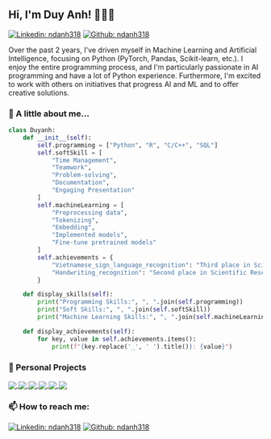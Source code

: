 ## Hi, I'm Duy Anh! 👋👋👋
[![Linkedin: ndanh318](https://img.shields.io/badge/-ndanh318-blue?style=flat-square&logo=Linkedin&logoColor=white&link=https://www.linkedin.com/in/ndanh318/)](https://www.linkedin.com/in/ndanh318/)
[![Github: ndanh318](https://img.shields.io/badge/-ndanh318-black?style=flat-square&logo=Github&logoColor=white&link=https://github.com/ndanh318/)](https://github.com/ndanh318/)

Over the past 2 years, I've driven myself in Machine Learning and Artificial Intelligence, focusing on Python (PyTorch, Pandas, Scikit-learn, etc.). I enjoy the entire programming process, and I'm particularly passionate in AI programming and have a lot of Python experience. Furthermore, I'm excited to work with others on initiatives that progress AI and ML and to offer creative solutions.<br>

### 👀 A little about me...
```python
class Duyanh:
    def __init__(self):
        self.programming = ["Python", "R", "C/C++", "SQL"]
        self.softSkill = [
            "Time Management", 
            "Teamwork", 
            "Problem-solving", 
            "Documentation", 
            "Engaging Presentation"
        ]
        self.machineLearning = [
            "Preprocessing data", 
            "Tokenizing", 
            "Embedding", 
            "Implemented models", 
            "Fine-tune pretrained models"
        ]
        self.achievements = {
            "Vietnamese_sign_language_recognition": "Third place in Scientific Research",
            "Handwriting_recognition": "Second place in Scientific Research"
        }

    def display_skills(self):
        print("Programming Skills:", ", ".join(self.programming))
        print("Soft Skills:", ", ".join(self.softSkill))
        print("Machine Learning Skills:", ", ".join(self.machineLearning))

    def display_achievements(self):
        for key, value in self.achievements.items():
            print(f"{key.replace('_', ' ').title()}: {value}")
```

### 🌱 Personal Projects 
<a href="https://github.com/ndanh318/Vietnamese-Sign-Language-Recognition-PyTorch-/">
  <!-- Change the `github-readme-stats.anuraghazra1.vercel.app` to `github-readme-stats.vercel.app`  -->
  <img align="center" src="https://github-readme-stats.anuraghazra1.vercel.app/api/pin/?username=ndanh318&repo=Vietnamese-Sign-Language-Recognition-PyTorch-&theme=radical" />
</a>    

<a href="https://github.com/ndanh318/Human-Activity-Recognition-using-CNNs-and-LSTM/">
  <!-- Change the `github-readme-stats.anuraghazra1.vercel.app` to `github-readme-stats.vercel.app`  -->
  <img align="center" src="https://github-readme-stats.anuraghazra1.vercel.app/api/pin/?username=ndanh318&repo=Human-Activity-Recognition-using-CNNs-and-LSTM&theme=merko" />
</a>

<a href="https://github.com/ndanh318/Stroke-Classification/">
  <!-- Change the `github-readme-stats.anuraghazra1.vercel.app` to `github-readme-stats.vercel.app`  -->
  <img align="center" src="https://github-readme-stats.anuraghazra1.vercel.app/api/pin/?username=ndanh318&repo=Stroke-Classification&theme=gruvbox" />
</a>    

<a href="https://github.com/ndanh318/Life-Expectency/">
  <!-- Change the `github-readme-stats.anuraghazra1.vercel.app` to `github-readme-stats.vercel.app`  -->
  <img align="center" src="https://github-readme-stats.anuraghazra1.vercel.app/api/pin/?username=ndanh318&repo=Life-Expectency&theme=dark" />
</a>

<a href="https://github.com/ndanh318/Handwriting-Recognition/">
  <!-- Change the `github-readme-stats.anuraghazra1.vercel.app` to `github-readme-stats.vercel.app`  -->
  <img align="center" src="https://github-readme-stats.anuraghazra1.vercel.app/api/pin/?username=ndanh318&repo=Handwriting-Recognition&theme=onedark" />
</a>    

<a href="https://github.com/ndanh318/Virtual-Mouse/">
  <!-- Change the `github-readme-stats.anuraghazra1.vercel.app` to `github-readme-stats.vercel.app`  -->
  <img align="center" src="https://github-readme-stats.anuraghazra1.vercel.app/api/pin/?username=ndanh318&repo=Virtual-Mouse&theme=cobalt" />
</a>

### 📫 How to reach me: 
[![Linkedin: ndanh318](https://img.shields.io/badge/-ndanh318-blue?style=flat-square&logo=Linkedin&logoColor=white&link=https://www.linkedin.com/in/ndanh318/)](https://www.linkedin.com/in/ndanh318/)
[![Github: ndanh318](https://img.shields.io/badge/-ndanh318-black?style=flat-square&logo=Github&logoColor=white&link=https://github.com/ndanh318/)](https://github.com/ndanh318/)

